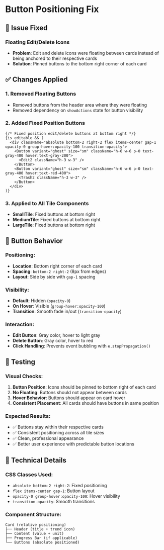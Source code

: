 # Button Positioning Fix

## 🐛 **Issue Fixed**

### **Floating Edit/Delete Icons**
- **Problem**: Edit and delete icons were floating between cards instead of being anchored to their respective cards
- **Solution**: Pinned buttons to the bottom right corner of each card

## ✅ **Changes Applied**

### **1. Removed Floating Buttons**
- Removed buttons from the header area where they were floating
- Removed dependency on `showActions` state for button visibility

### **2. Added Fixed Position Buttons**
```tsx
{/* Fixed position edit/delete buttons at bottom right */}
{is_editable && (
  <div className="absolute bottom-2 right-2 flex items-center gap-1 opacity-0 group-hover:opacity-100 transition-opacity">
    <Button variant="ghost" size="sm" className="h-6 w-6 p-0 text-gray-400 hover:text-gray-200">
      <Edit2 className="h-3 w-3" />
    </Button>
    <Button variant="ghost" size="sm" className="h-6 w-6 p-0 text-gray-400 hover:text-red-400">
      <Trash2 className="h-3 w-3" />
    </Button>
  </div>
)}
```

### **3. Applied to All Tile Components**
- **SmallTile**: Fixed buttons at bottom right
- **MediumTile**: Fixed buttons at bottom right  
- **LargeTile**: Fixed buttons at bottom right

## 🎯 **Button Behavior**

### **Positioning:**
- **Location**: Bottom right corner of each card
- **Spacing**: `bottom-2 right-2` (8px from edges)
- **Layout**: Side by side with `gap-1` spacing

### **Visibility:**
- **Default**: Hidden (`opacity-0`)
- **On Hover**: Visible (`group-hover:opacity-100`)
- **Transition**: Smooth fade in/out (`transition-opacity`)

### **Interaction:**
- **Edit Button**: Gray color, hover to light gray
- **Delete Button**: Gray color, hover to red
- **Click Handling**: Prevents event bubbling with `e.stopPropagation()`

## 🧪 **Testing**

### **Visual Checks:**
1. **Button Position**: Icons should be pinned to bottom right of each card
2. **No Floating**: Buttons should not appear between cards
3. **Hover Behavior**: Buttons should appear on card hover
4. **Consistent Placement**: All cards should have buttons in same position

### **Expected Results:**
- ✅ Buttons stay within their respective cards
- ✅ Consistent positioning across all tile sizes
- ✅ Clean, professional appearance
- ✅ Better user experience with predictable button locations

## 🔧 **Technical Details**

### **CSS Classes Used:**
- `absolute bottom-2 right-2`: Fixed positioning
- `flex items-center gap-1`: Button layout
- `opacity-0 group-hover:opacity-100`: Hover visibility
- `transition-opacity`: Smooth transitions

### **Component Structure:**
```
Card (relative positioning)
├── Header (title + trend icon)
├── Content (value + unit)
├── Progress Bar (if applicable)
└── Buttons (absolute positioned)
```
